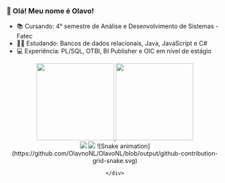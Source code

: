 ### 👋 Olá! Meu nome é Olavo! 

- 📚 Cursando: 4° semestre de Análise e Desenvolvimento de Sistemas - Fatec 
- 👨‍💻 Estudando: Bancos de dados relacionais, Java, JavaScript e C#
- 💻 Experiência: PL/SQL, OTBI, BI Publisher e OIC em nível de estágio 

<div align="center">
  <a href="https://github.com/OlavoNL">
  <img height="180em" src="https://github-readme-stats.vercel.app/api?username=OlavoNL&show_icons=true&theme=tokyonight&include_all_commits=true&count_private=true"/>
  <img height="180em" src="https://github-readme-stats.vercel.app/api/top-langs/?username=OlavoNL&layout=compact&langs_count=7&theme=tokyonight"/>
</div>
  <div align="center">
   <a href = "mailto:olavoz.nardariz@gmail.com"><img src="https://img.shields.io/badge/-Gmail-%23333?style=for-the-badge&logo=gmail&logoColor=white" target="_blank"></a>
  <a href="https://www.linkedin.com/in/olavo-nardari-leandro-14220a1b1/" target="_blank"><img src="https://img.shields.io/badge/-LinkedIn-%230077B5?style=for-the-badge&logo=linkedin&logoColor=white" target="_blank"></a>
      ![Snake animation](https://github.com/OlavnoNL/OlavoNL/blob/output/github-contribution-grid-snake.svg)

    </div>

  
